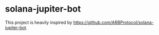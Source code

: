 # solana-jupiter-bot
This project is heavily inspired by https://github.com/ARBProtocol/solana-jupiter-bot.
